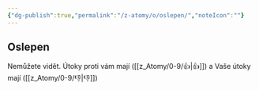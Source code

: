 ```yaml
---
{"dg-publish":true,"permalink":"/z-atomy/o/oslepen/","noteIcon":""}
---
```


## Oslepen
Nemůžete vidět. Útoky proti vám mají ([[z_Atomy/0-9/👍\|👍]]) a Vaše útoky mají ([[z_Atomy/0-9/👎\|👎]])
